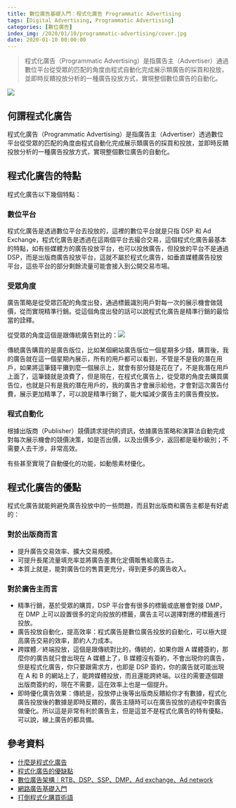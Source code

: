 ```yaml
---
title: 數位廣告基礎入門：程式化廣告 Programmatic Advertising
tags: [Digital Advertising, Programmatic Advertising]
categories: [數位廣告]
index_img: /2020/01/10/programmatic-advertising/cover.jpg
date: 2020-01-10 00:00:00
---
```


> 程式化廣告（Programmatic Advertising）是指廣告主（Advertiser）通過數位平台從受眾的匹配的角度由程式自動化完成展示類廣告的採買和投放，並即時反饋投放分析的一種廣告投放方式，實現整個數位廣告的自動化。

![](./cover.jpg)

<!-- more -->

## 何謂程式化廣告

程式化廣告（Programmatic Advertising）是指廣告主（Advertiser）透過數位平台從受眾的匹配的角度由程式自動化完成展示類廣告的採買和投放，並即時反饋投放分析的一種廣告投放方式，實現整個數位廣告的自動化。

## 程式化廣告的特點

程式化廣告以下幾個特點：

### 數位平台

程式化廣告是透過數位平台去投放的，這裡的數位平台就是只指 DSP 和 Ad Exchange，程式化廣告是透過在這兩個平台去撮合交易，這個程式化廣告最基本的特點，如有些媒體方的廣告投放平台，也可以投放廣告，但投放的平台不是通過 DSP，而是出版商廣告投放平台，這就不屬於程式化廣告，如垂直媒體廣告投放平台，這些平台的部分剩餘流量可能會接入到公開交易市場。

### 受眾角度

廣告策略是從受眾匹配的角度出發，通過標籤識別用戶對每一次的展示機會做競價，從而實現精準行銷。從這個角度出發的話可以說程式化廣告是精準行銷的最恰當的詮釋。

從受眾的角度這個是跟傳統廣告對比的：![](./advertising.jpg)

傳統廣告購買的是廣告版位，比如某個網站廣告版位一個星期多少錢，購買後，我的廣告就在這一個星期內展示，所有的用戶都可以看到，不管是不是我的潛在用戶，如果將這筆錢平攤到麼一個展示上，就會有部分錢是花在了，不是我潛在用戶上面了，這筆錢就是浪費了，但是現在，在程式化廣告上，從受眾的角度去購買廣告位，也就是只有是我的潛在用戶的，我的廣告才會展示給他，才會對這次廣告付費，展示更加精準了，可以說是精準行銷了，能大幅減少廣告主的廣告費投放。

### 程式自動化

根據出版商（Publisher）競價請求提供的資訊，依據廣告策略和演算法自動完成對每次展示機會的競價決策，如是否出價，以及出價多少，返回都是毫秒級別；不需要人去干涉，非常高效。

有些甚至實現了自動優化的功能，如動態素材優化。

## 程式化廣告的優點

程式化廣告就能夠避免廣告投放中的一些問題，而且對出版商和廣告主都是有好處的：


### 對於出版商而言

- 提升廣告交易效率、擴大交易規模。
- 可提升長尾流量填充率並將廣告差異化定價販售給廣告主。
- 本質上就是，能對廣告位的售賣更充分，得到更多的廣告收入。

### 對於廣告主而言

- 精準行銷，基於受眾的購買，DSP 平台會有很多的標籤或底層會對接 DMP，在 DMP 上可以設置很多的定向投放的標籤，廣告主可以選擇對應的標籤進行投放。
- 廣告投放自動化，提高效率：程式廣告是數位廣告投放的自動化，可以極大提高廣告交易的效率，節約人力成本。
- 跨媒體／終端投放，這個是跟傳統對比的，傳統的，如果你跟 A 媒體簽約，那麼你的廣告就只會出現在 A 媒體上了，B 媒體沒有簽約，不會出現你的廣告，但是程式化廣告，你只要跟需求方，也即是 DSP 簽約，你的廣告就可能出現在 A 和 B 的網站上了，能跨媒體投放，而且還能跨終端。以往的需要逐個跟出版商簽約的，現在不需要，這在效率上也是一個提升。
- 即時優化廣告效果：傳統是，投放停止後等出版商反饋給你才有數據，程式化廣告投放後的數據是即時反饋的，廣告主隨時可以在廣告投放的過程中對廣告做優化。所以這是非常有利於廣告主，但是這並不是程式化廣告的特有優點，可以說，線上廣告的都具備。

## 參考資料 

- [什麼是程式化廣告](https://zhuanlan.zhihu.com/p/82962272)
- [程式化廣告的優缺點](https://zhuanlan.zhihu.com/p/83075714)
- [數位廣告架構｜RTB、DSP、SSP、DMP、Ad exchange、Ad network](https://hsienblog.com/2017/06/25/數位廣告架構-rtb-dsp-ssp-dmp-ad-exchange-ad-network/)
- [網路廣告基礎入門](https://www.slideshare.net/norika1207/ss-53543936)
- [打倒程式化購買術語](https://www.slideshare.net/sociomantictpe/ss-50932734)
